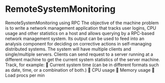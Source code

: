 # RemoteSystemMonitoring
RemoteSystemMonitoring using RPC
The objective of the machine problem is to write a network management application that tracks user
logins, CPU usage and other statistics on a host and allows querying by a RPC-based network management
system. Its output can be used to feed into an analysis component for deciding on corrective actions in
self-managing distributed systems.
The system will have multiple clients and single/multiple servers. Clients can send request to a server
running at a different machine to get the current system statistics of the server machine. Track, for example:
 Current system time (can be in different formats such as date, time, or a combination of both.)
 CPU usage
 Memory usage
 Load procs per min
